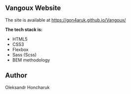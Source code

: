 ## Vangoux Website

The site is available at https://gon4aruk.github.io/Vangoux/

**The tech stack is:**
- HTML5
- CSS3
- Flexbox
- Sass (Scss)
- BEM methodology

## Author

Oleksandr Honcharuk
